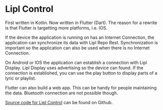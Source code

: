 # Lipl Control

First written in Kotlin. Now written in Flutter (Dart). The reason for a rewrite is that Flutter is targetting more platforms, i.e. IOS.

If the device the application is running on has an Internet Connection, the application can synchronize its data with Lipl Repo Rest. Synchronization is important so the application can also be used when there is no Internet Connection.

On Android or IOS the application can establish a connection with Lipl Display. Lipl Display uses advertising so the device can found.
If the connection is established, you can use the play button to display parts of a lyric or playlist.

Flutter can also build a web app. This can be handy for people maintaining the data. Bluetooth connection are not possible though.

[Source code for Lipl Control](https://www.github.com/paulusminus/lipl-control-flutter) can be found on Github.